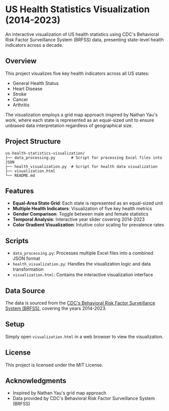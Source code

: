 # US Health Statistics Visualization (2014-2023)

An interactive visualization of US health statistics using CDC's Behavioral Risk Factor Surveillance System (BRFSS) data, presenting state-level health indicators across a decade.

## Overview

This project visualizes five key health indicators across all US states:
- General Health Status
- Heart Disease
- Stroke
- Cancer
- Arthritis

The visualization employs a grid map approach inspired by Nathan Yau's work, where each state is represented as an equal-sized unit to ensure unbiased data interpretation regardless of geographical size.

## Project Structure

```
us-health-statistics-visualization/
├── data_processing.py       # Script for processing Excel files into JSON
├── health_visualization.py  # Script for health data visualization
├── visualization.html
└── README.md
```

## Features

- **Equal-Area State Grid**: Each state is represented as an equal-sized unit
- **Multiple Health Indicators**: Visualization of five key health metrics
- **Gender Comparison**: Toggle between male and female statistics
- **Temporal Analysis**: Interactive year slider covering 2014-2023
- **Color Gradient Visualization**: Intuitive color scaling for prevalence rates

## Scripts

- `data_processing.py`: Processes multiple Excel files into a combined JSON format
- `health_visualization.py`: Handles the visualization logic and data transformation
- `visualization.html`: Contains the interactive visualization interface

## Data Source

The data is sourced from the [CDC's Behavioral Risk Factor Surveillance System (BRFSS)](https://www.cdc.gov/brfss/index.html), covering the years 2014-2023.

## Setup

Simply open `visualization.html` in a web browser to view the visualization.

## License

This project is licensed under the MIT License.

## Acknowledgments

- Inspired by Nathan Yau's grid map approach
- Data provided by CDC's Behavioral Risk Factor Surveillance System (BRFSS)
